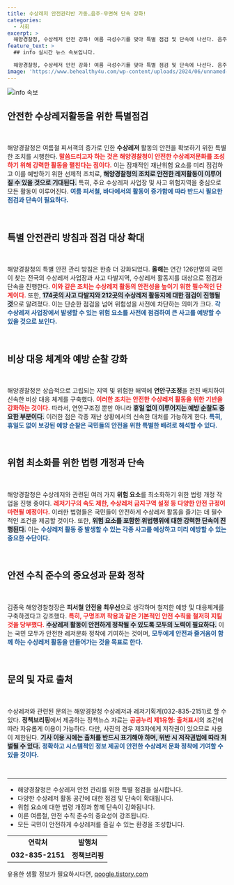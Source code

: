 ```yaml
---
title: 수상레저 안전관리반 가동…음주·무면허 단속 강화!
categories:
  - 사회
excerpt: >
  해양경찰청, 수상레저 안전 강화! 여름 극성수기를 맞아 특별 점검 및 단속에 나선다. 음주운항, 무면허 조종 등 위반행위에 대한 강력한 조치로 안전한 레저문화 정착을 목표! 올 여름, 안전한 수상레저를 즐길 준비하시길!
feature_text: >
  ## info 실시간 뉴스 속보입니다.

  해양경찰청, 수상레저 안전 강화! 여름 극성수기를 맞아 특별 점검 및 단속에 나선다. 음주운항, 무면허 조종 등 위반행위에 대한 강력한 조치로 안전한 레저문화 정착을 목표! 올 여름, 안전한 수상레저를 즐길 준비하시길!
image: 'https://www.behealthy4u.com/wp-content/uploads/2024/06/unnamed-file.png'
---
```


<p><img src="https://www.behealthy4u.com/wp-content/uploads/2024/06/unnamed-file.png" alt="info 속보" /></p>

<h2 data-ke-size="size26">안전한 수상레저활동을 위한 특별점검</h2>

<p data-ke-size="size16">&nbsp;</p>

<p>해양경찰청은 여름철 피서객의 증가로 인한 <b>수상레저</b> 활동의 안전을 확보하기 위한 특별한 조치를 시행한다. <b><span style="color: #ee2323;">말씀드리고자 하는 것은 해양경찰청이 안전한 수상레저문화를 조성하기 위해 강력한 활동을 펼친다는 점이다.</span></b> 이는 잠재적인 재난위험 요소를 미리 점검하고 이를 예방하기 위한 선제적 조치로, <b><span style="background-color: #21538527;">해양경찰청의 조치로 안전한 레저활동이 이루어질 수 있을 것으로 기대된다.</span></b> 특히, 주요 수상레저 사업장 및 사고 위험지역을 중심으로 모든 활동이 이루어진다. <b><span style="color: #1a5490;">여름 피서철, 바다에서의 활동이 증가함에 따라 반드시 필요한 점검과 단속이 필요하다.</span></b></p>

<p data-ke-size="size16">&nbsp;</p>

<h2 data-ke-size="size26">특별 안전관리 방침과 점검 대상 확대</h2>

<p data-ke-size="size16">&nbsp;</p>

<p>해양경찰청의 특별 안전 관리 방침은 한층 더 강화되었다. <b>올해는</b> 연간 126만명의 국민이 찾는 전국의 수상레저 사업장과 사고 다발지역, 수상레저 활동지를 대상으로 점검과 단속을 진행한다. <b><span style="color: #ee2323;">이와 같은 조치는 수상레저 활동의 안전성을 높이기 위한 필수적인 단계이다.</span></b> 또한, <b><span style="background-color: #21538527;">174곳의 사고 다발지와 212곳의 수상레저 활동지에 대한 점검이 진행될 것</span></b>으로 알려졌다. 이는 단순한 점검을 넘어 위험성을 사전에 차단하는 의미가 크다. <b><span style="color: #1a5490;">각 수상레저 사업장에서 발생할 수 있는 위험 요소를 사전에 점검하여 큰 사고를 예방할 수 있을 것으로 보인다.</span></b></p>

<p data-ke-size="size16">&nbsp;</p>

<h2 data-ke-size="size26">비상 대응 체계와 예방 순찰 강화</h2>

<p data-ke-size="size16">&nbsp;</p>

<p>해양경찰청은 상습적으로 고립되는 지역 및 위험한 해역에 <b>연안구조정</b>을 전진 배치하여 신속한 비상 대응 체계를 구축했다. <b><span style="color: #ee2323;">이러한 조치는 안전한 수상레저 활동을 위한 기반을 강화하는 것이다.</span></b> 따라서, 연안구조정 뿐만 아니라 <b><span style="background-color: #21538527;">휴일 없이 이루어지는 예방 순찰도 중요한 부분이다.</span></b> 이러한 점은 각종 재난 상황에서의 신속한 대처를 가능하게 한다. <b><span style="color: #1a5490;">특히, 휴일도 없이 보강된 예방 순찰은 국민들의 안전을 위한 특별한 배려로 해석할 수 있다.</span></b></p>

<p data-ke-size="size16">&nbsp;</p>

<h2 data-ke-size="size26">위험 최소화를 위한 법령 개정과 단속</h2>

<p data-ke-size="size16">&nbsp;</p>

<p>해양경찰청은 수상레저와 관련된 여러 가지 <b>위험 요소</b>를 최소화하기 위한 법령 개정 작업을 진행 중이다. <b><span style="color: #ee2323;">레저기구의 속도 제한, 수상레저 금지구역 설정 등 다양한 안전 규정이 마련될 예정이다.</span></b> 이러한 법령들은 국민들이 안전하게 수상레저 활동을 즐기는 데 필수적인 조건을 제공할 것이다. 또한, <b><span style="background-color: #21538527;">위험 요소를 포함한 위법행위에 대한 강력한 단속이 진행된다.</span></b> 이는 <b><span style="color: #1a5490;">수상레저 활동 중 발생할 수 있는 각종 사고를 예상하고 미리 예방할 수 있는 중요한 수단이다.</span></b></p>

<p data-ke-size="size16">&nbsp;</p>

<h2 data-ke-size="size26">안전 수칙 준수의 중요성과 문화 정착</h2>

<p data-ke-size="size16">&nbsp;</p>

<p>김종욱 해양경찰청장은 <b>피서철 안전을 최우선</b>으로 생각하며 철저한 예방 및 대응체계를 구축하겠다고 강조했다. <b><span style="color: #ee2323;">특히, 구명조끼 착용과 같은 기본적인 안전 수칙을 철저히 지킬 것을 당부했다.</span></b> <b><span style="background-color: #21538527;">수상레저 활동이 안전하게 정착될 수 있도록 모두의 노력이 필요하다.</span></b> 이는 국민 모두가 안전한 레저문화 정착에 기여하는 것이며, <b><span style="color: #1a5490;">모두에게 안전과 즐거움이 함께 하는 수상레저 활동을 만들어가는 것을 목표로 한다.</span></b> </p>

<p data-ke-size="size16">&nbsp;</p>

<h2 data-ke-size="size26">문의 및 자료 출처</h2>

<p data-ke-size="size16">&nbsp;</p>

<p>수상레저와 관련된 문의는 해양경찰청 수상레저과 레저기획계(032-835-2151)로 할 수 있다. <b>정책브리핑</b>에서 제공하는 정책뉴스 자료는 <b><span style="color: #ee2323;">공공누리 제1유형: 출처표시</span></b>의 조건에 따라 자유롭게 이용이 가능하다. 다만, 사진의 경우 제3자에게 저작권이 있으므로 사용이 제한된다. <b><span style="background-color: #21538527;">기사 이용 시에는 출처를 반드시 표기해야 하며, 위반 시 저작권법에 따라 처벌될 수 있다.</span></b> <b><span style="color: #1a5490;">정확하고 시스템적인 정보 제공이 안전한 수상레저 문화 정착에 기여할 수 있을 것이다.</span></b> </p>

<p data-ke-size="size16">&nbsp;</p>

<hr />

<ul>
<li>해양경찰청은 수상레저 안전 관리를 위한 특별 점검을 실시합니다.</li>
<li>다양한 수상레저 활동 공간에 대한 점검 및 단속이 확대됩니다.</li>
<li>위험 요소에 대한 법령 개정과 함께 단속이 강화됩니다.</li>
<li>이른 여름철, 안전 수칙 준수의 중요성이 강조됩니다.</li>
<li>모든 국민이 안전하게 수상레저를 즐길 수 있는 환경을 조성합니다.</li>
</ul>

<table style="width: 100%; border-collapse: collapse;">
<tr>
<td style="text-align: center; height: 17px;"><b>연락처</b></td>
<td style="text-align: center; height: 17px;"><b>발행처</b></td>
</tr>
<tr>
<td style="text-align: center; height: 17px;"><b>032-835-2151</b></td>
<td style="text-align: center; height: 17px;"><b>정책브리핑</b></td>
</tr>
</table>
유용한 생활 정보가 필요하시다면, <a href="https://qoogle.tistory.com" rel="dofollow">qoogle.tistory.com</a>



